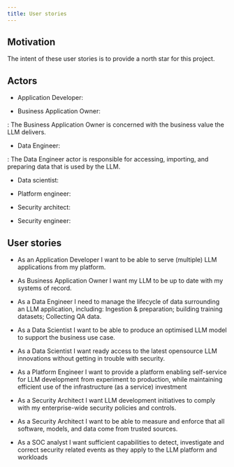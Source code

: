```yaml
---
title: User stories
---
```


## Motivation

The intent of these user stories is to provide a north star for this project.

## Actors

- Application Developer:

- Business Application Owner:

: The Business Application Owner is concerned with the business value the LLM delivers.

- Data Engineer:

: The Data Engineer actor is responsible for accessing, importing, and preparing data that is used by the LLM.

- Data scientist:

- Platform engineer:

- Security architect:

- Security engineer:

## User stories

- As an Application Developer I want to be able to serve (multiple) LLM applications from my platform.

- As Business Application Owner I want my LLM to be up to date with my systems of record.

- As a Data Engineer I need to manage the lifecycle of data surrounding an LLM application, including: Ingestion & preparation; building training datasets; Collecting QA data.

- As a Data Scientist I want to be able to produce an optimised LLM model to support the business use case.

- As a Data Scientist I want ready access to the latest opensource LLM innovations without getting in trouble with security.

- As a Platform Engineer I want to provide a platform enabling self-service for LLM development from experiment to production, while maintaining efficient use of the infrastructure (as a service) investment

- As a Security Architect I want LLM development initiatives to comply with my enterprise-wide security policies and controls.

- As a Security Architect I want to be able to measure and enforce that all software, models, and data come from trusted sources.

- As a SOC analyst I want sufficient capabilities to detect, investigate and correct security related events as they apply to the LLM platform and workloads
